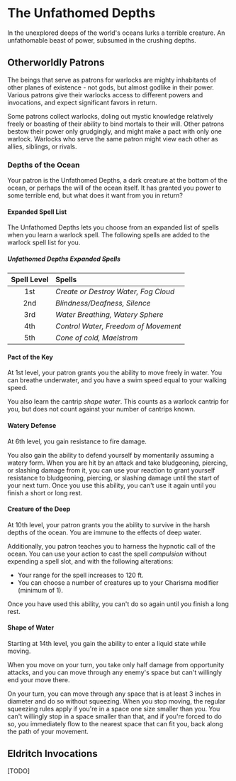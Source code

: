 # The Unfathomed Depths

In the unexplored deeps of the world's oceans lurks a terrible creature. An unfathomable beast of power, subsumed in the crushing depths.

## Otherworldly Patrons

The beings that serve as patrons for warlocks are mighty inhabitants of other planes of existence - not gods, but almost godlike in their power. Various patrons give their warlocks access to different powers and invocations, and expect significant favors in return.

Some patrons collect warlocks, doling out mystic knowledge relatively freely or boasting of their ability to bind mortals to their will. Other patrons bestow their power only grudgingly, and might make a pact with only one warlock. Warlocks who serve the same patron might view each other as allies, siblings, or rivals.

### Depths of the Ocean

Your patron is the Unfathomed Depths, a dark creature at the bottom of the ocean, or perhaps the will of the ocean itself. It has granted you power to some terrible end, but what does it want from you in return?

#### Expanded Spell List

The Unfathomed Depths lets you choose from an expanded list of spells when you learn a warlock spell. The following spells are added to the warlock spell list for you.

##### Unfathomed Depths Expanded Spells
| Spell Level | Spells |
|:----:|:-------------|
| 1st  | *Create or Destroy Water, Fog Cloud* |
| 2nd  | *Blindness/Deafness, Silence* |
| 3rd  | *Water Breathing, Watery Sphere* |
| 4th  | *Control Water, Freedom of Movement* |
| 5th  | *Cone of cold, Maelstrom* |

#### Pact of the Key

At 1st level, your patron grants you the ability to move freely in water. You can breathe underwater, and you have a swim speed equal to your walking speed.

You also learn the cantrip *shape water*. This counts as a warlock cantrip for you, but does not count against your number of cantrips known.

#### Watery Defense

At 6th level, you gain resistance to fire damage.

You also gain the ability to defend yourself by momentarily assuming a watery form. When you are hit by an attack and take bludgeoning, piercing, or slashing damage from it, you can use your reaction to grant yourself resistance to bludgeoning, piercing, or slashing damage until the start of your next turn. Once you use this ability, you can't use it again until you finish a short or long rest.

#### Creature of the Deep

At 10th level, your patron grants you the ability to survive in the harsh depths of the ocean. You are immune to the effects of deep water.

Additionally, you patron teaches you to harness the hypnotic call of the ocean. You can use your action to cast the spell *compulsion* without expending a spell slot, and with the following alterations:
- Your range for the spell increases to 120 ft.
- You can choose a number of creatures up to your Charisma modifier (minimum of 1).

Once you have used this ability, you can't do so again until you finish a long rest.

#### Shape of Water

Starting at 14th level, you gain the ability to enter a liquid state while moving.

When you move on your turn, you take only half damage from opportunity attacks, and you can move through any enemy's space but can't willingly end your move there.

On your turn, you can move through any space that is at least 3 inches in diameter and do so without squeezing. When you stop moving, the regular squeezing rules apply if you're in a space one size smaller than you. You can't willingly stop in a space smaller than that, and if you're forced to do so, you immediately flow to the nearest space that can fit you, back along the path of your movement.

## Eldritch Invocations

[TODO]